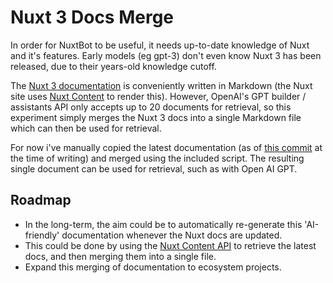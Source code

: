 # Nuxt 3 Docs Merge

In order for NuxtBot to be useful, it needs up-to-date knowledge of Nuxt and it's features. Early models (eg gpt-3) don't even know Nuxt 3 has been released, due to their years-old knowledge cutoff.

The [Nuxt 3 documentation](https://nuxt.com/docs) is conveniently written in Markdown (the Nuxt site uses [Nuxt Content](https://content.nuxt.com/) to render this). However, OpenAI's GPT builder / assistants API only accepts up to 20 documents for retrieval, so this experiment simply merges the Nuxt 3 docs into a single Markdown file which can then be used for retrieval.

For now i've manually copied the latest documentation (as of [this commit](https://github.com/nuxt/nuxt/commit/c1ddb359e38d750b7a8bc47f3ae62677c04aaf28) at the time of writing) and merged using the included script. The resulting single document can be used for retrieval, such as with Open AI GPT.

## Roadmap 

- In the long-term, the aim could be to automatically re-generate this 'AI-friendly' documentation whenever the Nuxt docs are updated. 
- This could be done by using the [Nuxt Content API](https://content.nuxtjs.org/advanced#api) to retrieve the latest docs, and then merging them into a single file.
- Expand this merging of documentation to ecosystem projects.